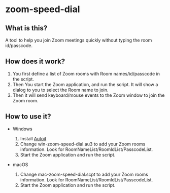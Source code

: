 # zoom-speed-dial

## What is this?
A tool to help you join Zoom meetings quickly without typing the room id/passcode.

## How does it work?
1. You first define a list of Zoom rooms with Room names/id/passcode in the script.
2. Then You start the Zoom application, and run the script. It will show a dialog to you to select the Room name to join.
3. Then it will send keyboard/mouse events to the Zoom window to join the Zoom room. 

## How to use it?

- Windows

  1. Install [Autoit](https://www.autoitscript.com/site/)
  2. Change win-zoom-speed-dial.au3 to add your Zoom rooms information. Look for RoomNameList/RoomIdList/PasscodeList.
  3. Start the Zoom application and run the script. 
  
- macOS

  1. Change mac-zoom-speed-dial.scpt to add your Zoom rooms information. Look for RoomNameList/RoomIdList/PasscodeList.
  2. Start the Zoom application and run the script. 
